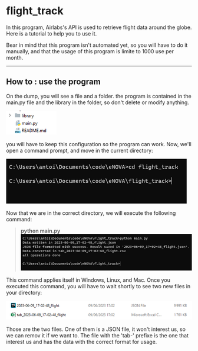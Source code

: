 # flight_track

In this program, Airlabs's API is used to retrieve flight data around the globe. Here is a tutorial to help you to use
it.

Bear in mind that this program isn't automated yet, so you will have to do it manually, and that the usage of this
program is limite to 1000 use per month.

-------------

## How to : use the program

On the dump, you will see a file and a folder. the program is contained in the main.py file and the library in the
folder, so don't delete or modify anything.

![img.png](readme/img.png)

you will have to keep this configuration so the program can work.
Now, we'll open a command prompt, and move in the current directory:

![img_1.png](readme/img_1.png)

Now that we are in the correct directory, we will execute the following command:
> **python main.py**
![img_2.png](readme/img_2.png)

This command applies itself in Windows, Linux, and Mac.
Once you executed this command, you will have to wait shortly to see two new files in your directory:

![img_3.png](readme/img_3.png)

Those are the two files. One of them is a JSON file, it won't interest us, so we can remov it if we want to. The file
with the 'tab-' prefixe is the one that interest us and has the data with the correct format for usage.
